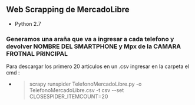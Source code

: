 ## Web Scrapping de MercadoLibre
* Python 2.7
 
### Generamos una araña que va a ingresar a cada telefono y devolver NOMBRE DEL SMARTPHONE y Mpx de la CAMARA FROTNAL PRINCIPAL
Para descargar los primero 20 articulos en un .csv ingresar en la carpeta el cmd :
* >scrapy runspider TelefonoMercadoLibre.py -o TelefonoMercadoLibre.csv -t csv --set CLOSESPIDER_ITEMCOUNT=20 

